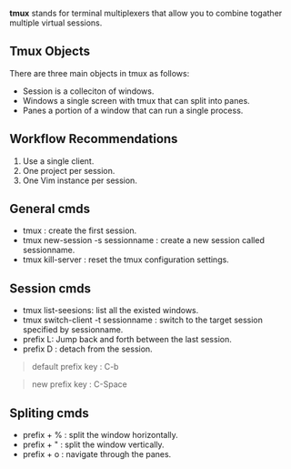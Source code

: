 **tmux** stands for terminal multiplexers that allow you to combine togather multiple virtual sessions.


Tmux Objects
------------
There are three main objects in tmux as follows:
* Session is a colleciton of windows.
* Windows a single screen with tmux that can split  into panes.
* Panes a portion of a window that  can run a single  process.
 
Workflow Recommendations
------------------------
1. Use a single client.
2. One project per session.
3. One Vim instance per session.

General cmds
------------
* tmux : create the first session.
* tmux new-session -s sessionname : create a new session called sessionname.
* tmux kill-server : reset the tmux configuration settings.

Session cmds
-----------
* tmux list-seesions: list all the existed windows. 
* tmux switch-client -t sessionname : switch to the target session specified by sessionname. 
* prefix L: Jump back and forth between the last session.
* prefix D : detach from the session.

> default prefix key : C-b

> new prefix key : C-Space

Spliting cmds
-------------
* prefix + % :  split the window horizontally.
* prefix + " : split the window vertically.
* prefix + o : navigate through the panes. 





 
